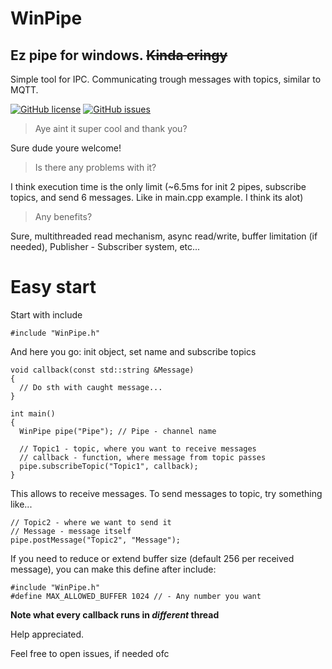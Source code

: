 # WinPipe
## Ez pipe for windows. ~~Kinda cringy~~

Simple tool for IPC. Communicating trough messages with topics, similar to MQTT.

<a href="https://github.com/jushJOSH/WinPipe/blob/master/LICENSE"><img alt="GitHub license" src="https://img.shields.io/github/license/jushJOSH/WinPipe"></a>
<a href="https://github.com/jushJOSH/WinPipe/issues"><img alt="GitHub issues" src="https://img.shields.io/github/issues/jushJOSH/WinPipe"></a>

> Aye aint it super cool and thank you?

Sure dude youre welcome!

> Is there any problems with it?

I think execution time is the only limit (~6.5ms for init 2 pipes, subscribe topics, and send 6 messages. Like in main.cpp example. I think its alot)

> Any benefits?

Sure, multithreaded read mechanism, async read/write, buffer limitation (if needed), Publisher - Subscriber system, etc...

# Easy start
Start with include 

```
#include "WinPipe.h"
```

And here you go:
init object, set name and subscribe topics

```
void callback(const std::string &Message)
{
  // Do sth with caught message...
}

int main()
{
  WinPipe pipe("Pipe"); // Pipe - channel name
  
  // Topic1 - topic, where you want to receive messages
  // callback - function, where message from topic passes
  pipe.subscribeTopic("Topic1", callback);
}
```

This allows to receive messages. To send messages to topic, try something like...
```
// Topic2 - where we want to send it
// Message - message itself
pipe.postMessage("Topic2", "Message");
```
If you need to reduce or extend buffer size (default 256 per received message), you can make this define after include:
```
#include "WinPipe.h"
#define MAX_ALLOWED_BUFFER 1024 // - Any number you want
```

**Note what every callback runs in _different_ thread**

Help appreciated.

Feel free to open issues, if needed ofc
